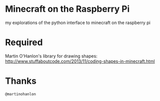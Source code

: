 # Minecraft on the Raspberry Pi

my explorations of the python interface to minecraft on the raspberry pi

# Required

Martin O'Hanlon's library for drawing shapes: http://www.stuffaboutcode.com/2013/11/coding-shapes-in-minecraft.html

# Thanks

	@martinohanlon


